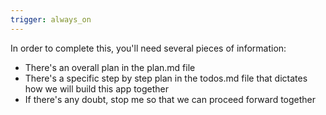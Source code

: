 ```yaml
---
trigger: always_on
---
```


In order to complete this, you'll need several pieces of information:

- There's an overall plan in the plan.md file
- There's a specific step by step plan in the todos.md file that dictates how we will build this app together
- If there's any doubt, stop me so that we can proceed forward together